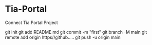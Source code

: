 # Tia-Portal
Connect Tia Portal Project

git init
git add README.md
git commit -m "first"
git branch -M main
git remote add origin https//github.....
git push -u origin main

